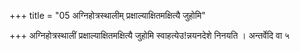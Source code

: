 +++
title = "05 अग्निहोत्रस्थालीम् प्रक्षाल्याक्षितमक्षित्यै जुहोमि"

+++
अग्निहोत्रस्थालीं प्रक्षाल्याक्षितमक्षित्यै जुहोमि स्वाहत्येउ\!न्नयनदेशे निनयति । अन्तर्वेदि वा ५